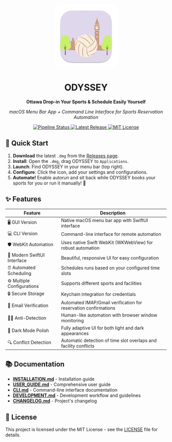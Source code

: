 <div align="center">
  <img src="Sources/Resources/Assets.xcassets/AppIcon.appiconset/icon_512x512.png" alt="ODYSSEY Logo" width="200" style="border-radius: 20px;">
  <h1>ODYSSEY</h1>
  <p><strong>Ottawa Drop-in Your Sports & Schedule Easily Yourself</strong></p>
  <p><em>macOS Menu Bar App + Command Line Interface for Sports Reservation Automation</em></p>
  <p>
    <a href="https://github.com/Amet13/ODYSSEY/actions/workflows/pipeline.yml">
<img src="https://github.com/Amet13/ODYSSEY/actions/workflows/pipeline.yml/badge.svg" alt="Pipeline Status">
    </a>
    <a href="https://github.com/Amet13/ODYSSEY/releases">
      <img src="https://img.shields.io/github/v/release/Amet13/ODYSSEY?label=version" alt="Latest Release">
    </a>
    <a href="https://github.com/Amet13/ODYSSEY/blob/main/LICENSE">
      <img src="https://img.shields.io/badge/License-MIT-green" alt="MIT License">
    </a>
  </p>
</div>

## 🚀 Quick Start

1. **Download** the latest `.dmg` from the [Releases page](https://github.com/Amet13/ODYSSEY/releases).
2. **Install**: Open the `.dmg`, drag ODYSSEY to `Applications`.
3. **Launch**: Find ODYSSEY in your menu bar (top right).
4. **Configure**: Click the icon, add your settings and configurations.
5. **Automate!** Enable autorun and sit back while ODYSSEY books your sports for you or run it manually! 🎉

## ✨ Features

| Feature                     | Description                                                      |
| --------------------------- | ---------------------------------------------------------------- |
| 🖥️ GUI Version              | Native macOS menu bar app with SwiftUI interface                 |
| 💻 CLI Version              | Command-line interface for remote automation                     |
| 🛡️ WebKit Automation        | Uses native Swift WebKit (WKWebView) for robust automation       |
| 🎨 Modern SwiftUI Interface | Beautiful, responsive UI for easy configuration                  |
| ⏰ Automated Scheduling     | Schedules runs based on your configured time slots               |
| ⚙️ Multiple Configurations  | Supports different sports and facilities                         |
| 🔒 Secure Storage           | Keychain integration for credentials                             |
| 📧 Email Verification       | Automated IMAP/Gmail verification for reservation confirmations  |
| 🕵️‍♂️ Anti-Detection           | Human-like automation with browser window monitoring             |
| 🎨 Dark Mode Polish         | Fully adaptive UI for both light and dark appearances            |
| 🔍 Conflict Detection       | Automatic detection of time slot overlaps and facility conflicts |

## 📚 Documentation

- **[INSTALLATION.md](Documentation/INSTALLATION.md)** - Installation guide
- **[USER_GUIDE.md](Documentation/USER_GUIDE.md)** - Comprehensive user guide
- **[CLI.md](Documentation/CLI.md)** - Command-line interface documentation
- **[DEVELOPMENT.md](Documentation/DEVELOPMENT.md)** - Development workflow and guidelines
- **[CHANGELOG.md](Documentation/CHANGELOG.md)** - Project's changelog

## 📄 License

This project is licensed under the MIT License - see the [LICENSE](LICENSE) file for details.

